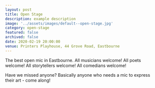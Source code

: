 ```yaml
---
layout: post
title: Open Stage
description: example description
image: '../assets/images/default--open-stage.jpg'
category: open-stage
featured: false
archived: false
date: 2020-02-19 20:00:00
venue: Printers Playhouse, 44 Grove Road, Eastbourne
---
```


The best open mic in Eastbourne. All musicians welcome! All poets welcome! All storytellers welcome! All comedians welcome!

Have we missed anyone? Basically anyone who needs a mic to express their art - come along!
